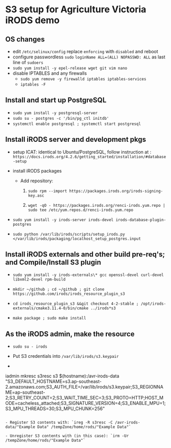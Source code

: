 
# S3 setup for Agriculture Victoria iRODS demo

## OS changes

   - edit `/etc/selinux/config`
     replace `enforcing` with `disabled` and reboot
   - configure passwordless `sudo`
     `loginName ALL=(ALL) NOPASSWD: ALL` as last
     line of `sudoers`
   - `sudo yum install -y epel-release wget git vim nano`
   - disable IPTABLES and any firewalls
     * `sudo yum remove -y firewalld iptables iptables-services`
     * `iptables -F`

## Install and start up PostgreSQL

   - `sudo yum install -y postgresql-server`
   - `sudo su - postgres -c '/bin/pg_ctl initdb'`
   - `systemctl enable postgresql ; systemctl start postgresql`

## Install iRODS server and development pkgs
   - setup ICAT: identical to  Ubuntu/PostgreSQL, follow instruction at :
     `https://docs.irods.org/4.2.6/getting_started/installation/#database-setup`
   - install iRODS packages

      * Add repository:
         1. `sudo rpm --import https://packages.irods.org/irods-signing-key.asc`

         2. `wget -qO - https://packages.irods.org/renci-irods.yum.repo | sudo tee /etc/yum.repos.d/renci-irods.yum.repo`

   - `sudo yum install -y irods-server irods-devel irods-database-plugin-postgres`

   - `sudo python /var/lib/irods/scripts/setup_irods.py </var/lib/irods/packaging/localhost_setup_postgres.input`

## Install iRODS externals and other build pre-req's; and Compile/Install S3 plugin

   - `sudo yum install -y irods-externals\* gcc openssl-devel curl-devel libxml2-devel rpm-build`

   - `mkdir ~/github ; cd ~/github ; git clone https://github.com/irods/irods_resource_plugin_s3`

   - `cd irods_resource_plugin_s3 &&git checkout 4-2-stable ; /opt/irods-externals/cmake3.11.4-0/bin/cmake ../irods*s3`

   - `make package ; sudo make install`

## As the iRODS admin, make the resource

   - `sudo su - irods`

   - Put S3 credentials into `/var/lib/irods/s3.keypair`

   - ```
   iadmin mkresc s3resc s3  $(hostname):/avr-irods-data "S3_DEFAULT_HOSTNAME=s3.ap-southeast-2.amazonaws.com;S3_AUTH_FILE=/var/lib/irods/s3.keypair;S3_REGIONNAME=ap-southeast-2;S3_RETRY_COUNT=2;S3_WAIT_TIME_SEC=3;S3_PROTO=HTTP;HOST_MODE=cacheless_attached;S3_SIGNATURE_VERSION=4;S3_ENABLE_MPU=1;S3_MPU_THREADS=30;S3_MPU_CHUNK=256"
   ```

   - Register S3 contents with: `ireg -R s3resc -C /avr-irods-data/"Example Data" /tempZone/home/rods/"Example Data"`

   - Unregister S3 contents with (in this case): `irm -Ur /tempZone/home/rods/"Example Data"`
   
